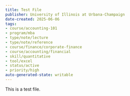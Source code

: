 ```yaml
---
title: Test File
publisher: University of Illinois at Urbana-Champaign
date-created: 2025-06-06
tags:
- course/accounting-101
- program/mba
- type/note/lecture
- type/note/reference
- course/finance/corporate-finance
- course/accounting/financial
- skill/quantitative
- tool/excel
- status/active
- priority/high
auto-generated-state: writable
---
```


This is a test file.
